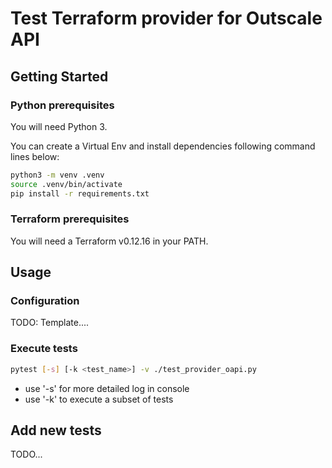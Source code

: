 # Test Terraform provider for Outscale API

## Getting Started

### Python prerequisites

You will need Python 3.

You can create a Virtual Env and install dependencies following command lines below:
```bash
python3 -m venv .venv
source .venv/bin/activate
pip install -r requirements.txt 
```

### Terraform prerequisites

You will need a Terraform v0.12.16 in your PATH.

## Usage

### Configuration

TODO: Template....

### Execute tests

```bash
pytest [-s] [-k <test_name>] -v ./test_provider_oapi.py
```
* use '-s' for more detailed log in console
* use '-k' to execute a subset of tests

## Add new tests

TODO...



